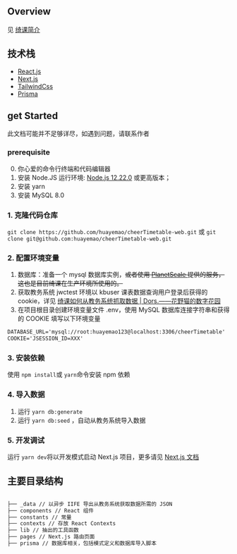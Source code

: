 
## Overview

见 [绮课简介](https://www.yuque.com/huayemao/cheer-timetable/overview)

## 技术栈

- [React.js](https://beta.reactjs.org/)
- [Next.js](https://nextjs.org/)
- [TailwindCss](https://tailwindcss.com/)
- [Prisma](https://www.prisma.io/)

## get Started

此文档可能并不足够详尽，如遇到问题，请联系作者

### prerequisite 

0. 你心爱的命令行终端和代码编辑器
1. 安装 Node.JS 运行环境: [Node.js 12.22.0](https://nodejs.org/) 或更高版本；
2. 安装 yarn
3. 安装 MySQL 8.0

### 1. 克隆代码仓库

`git clone https://github.com/huayemao/cheerTimetable-web.git` 或 `git clone git@github.com:huayemao/cheerTimetable-web.git`

### 2. 配置环境变量

1. 数据库：准备一个 mysql 数据库实例，~~或者使用 [PlanetScale ](https://planetscale.com/)提供的服务，这也是目前绮课在生产环境所使用的。~~
2. 获取教务系统 jwctest 环境以 kbuser 课表数据查询用户登录后获得的 cookie，详见 [绮课如何从教务系统抓取数据 | Dors.——花野猫的数字花园](https://dors.huayemao.run/posts/81)
3. 在项目根目录创建环境变量文件 .env，使用 MySQL 数据库连接字符串和获得的 COOKIE 填写以下环境变量

```latex
DATABASE_URL='mysql://root:huayemao123@localhost:3306/cheerTimetable'
COOKIE='JSESSION_ID=XXX'
```

### 3. 安装依赖
使用 `npm install`或 `yarn`命令安装 npm 依赖

### 4. 导入数据

1. 运行 `yarn db:generate`
2. 运行 `yarn db:seed` ，自动从教务系统导入数据


### 5. 开发调试

运行 `yarn dev`将以开发模式启动 Next.js 项目，更多请见 [Next.js 文档](https://nextjs.org/docs/getting-started) 

## 主要目录结构

```latex

├── _data // 以异步 IIFE 导出从教务系统获取数据所需的 JSON
├── components // React 组件
├── constants // 常量
├── contexts // 存放 React Contexts
├── lib // 抽出的工具函数
├── pages // Next.js 路由页面
├── prisma // 数据库相关，包括模式定义和数据库导入脚本
```
